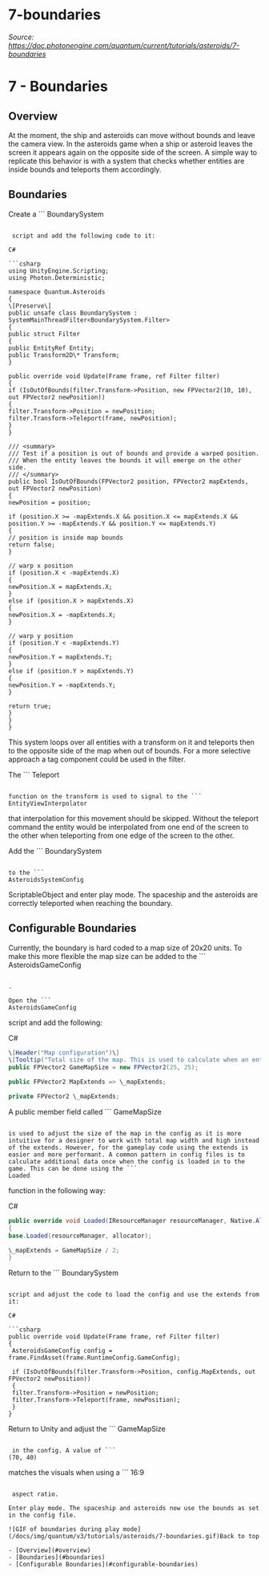 # 7-boundaries

_Source: https://doc.photonengine.com/quantum/current/tutorials/asteroids/7-boundaries_

# 7 - Boundaries

## Overview

At the moment, the ship and asteroids can move without bounds and leave the camera view. In the asteroids game when a ship or asteroid leaves the screen it appears again on the opposite side of the screen. A simple way to replicate this behavior is with a system that checks whether entities are inside bounds and teleports them accordingly.

## Boundaries

Create a ```
BoundarySystem
```

 script and add the following code to it:

C#

```csharp
using UnityEngine.Scripting;
using Photon.Deterministic;

namespace Quantum.Asteroids
{
\[Preserve\]
public unsafe class BoundarySystem : SystemMainThreadFilter<BoundarySystem.Filter>
{
public struct Filter
{
public EntityRef Entity;
public Transform2D\* Transform;
}

public override void Update(Frame frame, ref Filter filter)
{
if (IsOutOfBounds(filter.Transform->Position, new FPVector2(10, 10), out FPVector2 newPosition))
{
filter.Transform->Position = newPosition;
filter.Transform->Teleport(frame, newPosition);
}
}

/// <summary>
/// Test if a position is out of bounds and provide a warped position.
/// When the entity leaves the bounds it will emerge on the other side.
/// </summary>
public bool IsOutOfBounds(FPVector2 position, FPVector2 mapExtends, out FPVector2 newPosition)
{
newPosition = position;

if (position.X >= -mapExtends.X && position.X <= mapExtends.X &&
position.Y >= -mapExtends.Y && position.Y <= mapExtends.Y)
{
// position is inside map bounds
return false;
}

// warp x position
if (position.X < -mapExtends.X)
{
newPosition.X = mapExtends.X;
}
else if (position.X > mapExtends.X)
{
newPosition.X = -mapExtends.X;
}

// warp y position
if (position.Y < -mapExtends.Y)
{
newPosition.Y = mapExtends.Y;
}
else if (position.Y > mapExtends.Y)
{
newPosition.Y = -mapExtends.Y;
}

return true;
}
}
}

```

This system loops over all entities with a transform on it and teleports then to the opposite side of the map when out of bounds. For a more selective approach a tag component could be used in the filter.

The ```
Teleport
```

function on the transform is used to signal to the ```
EntityViewInterpolator
```

that interpolation for this movement should be skipped. Without the teleport command the entity would be interpolated from one end of the screen to the other when teleporting from one edge of the screen to the other.

Add the ```
BoundarySystem
```

to the ```
AsteroidsSystemConfig
```

ScriptableObject and enter play mode. The spaceship and the asteroids are correctly teleported when reaching the boundary.

## Configurable Boundaries

Currently, the boundary is hard coded to a map size of 20x20 units. To make this more flexible the map size can be added to the ```
AsteroidsGameConfig
```

.

Open the ```
AsteroidsGameConfig
```

 script and add the following:

C#

```csharp
\[Header("Map configuration")\]
\[Tooltip("Total size of the map. This is used to calculate when an entity is outside de gameplay area and then wrap it to the other side")\]
public FPVector2 GameMapSize = new FPVector2(25, 25);

public FPVector2 MapExtends => \_mapExtends;

private FPVector2 \_mapExtends;

```

A public member field called ```
GameMapSize
```

is used to adjust the size of the map in the config as it is more intuitive for a designer to work with total map width and high instead of the extends. However, for the gameplay code using the extends is easier and more performant. A common pattern in config files is to calculate additional data once when the config is loaded in to the game. This can be done using the ```
Loaded
```

function in the following way:

C#

```csharp
public override void Loaded(IResourceManager resourceManager, Native.Allocator allocator)
{
base.Loaded(resourceManager, allocator);

\_mapExtends = GameMapSize / 2;
}

```

Return to the ```
BoundarySystem
```

script and adjust the code to load the config and use the extends from it:

C#

```csharp
public override void Update(Frame frame, ref Filter filter)
{
 AsteroidsGameConfig config = frame.FindAsset(frame.RuntimeConfig.GameConfig);

 if (IsOutOfBounds(filter.Transform->Position, config.MapExtends, out FPVector2 newPosition))
 {
 filter.Transform->Position = newPosition;
 filter.Transform->Teleport(frame, newPosition);
 }
}

```

Return to Unity and adjust the ```
GameMapSize
```

 in the config. A value of ```
(70, 40)
```

matches the visuals when using a ```
16:9
```

 aspect ratio.

Enter play mode. The spaceship and asteroids now use the bounds as set in the config file.

![GIF of boundaries during play mode](/docs/img/quantum/v3/tutorials/asteroids/7-boundaries.gif)Back to top

- [Overview](#overview)
- [Boundaries](#boundaries)
- [Configurable Boundaries](#configurable-boundaries)
